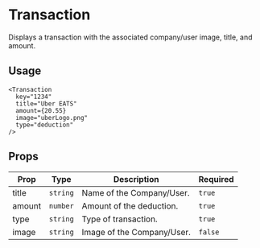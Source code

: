 # Transaction

Displays a transaction with the associated company/user image, title, and amount.

## Usage

```tsx
<Transaction
  key="1234"
  title="Uber EATS"
  amount={20.55}
  image="uberLogo.png"
  type="deduction"
/>
```

## Props

| Prop   | Type     | Description                | Required |
| ------ | -------- | -------------------------- | -------- |
| title  | `string` | Name of the Company/User.  | `true`   |
| amount | `number` | Amount of the deduction.   | `true`   |
| type   | `string` | Type of transaction.       | `true`   |
| image  | `string` | Image of the Company/User. | `false`  |
